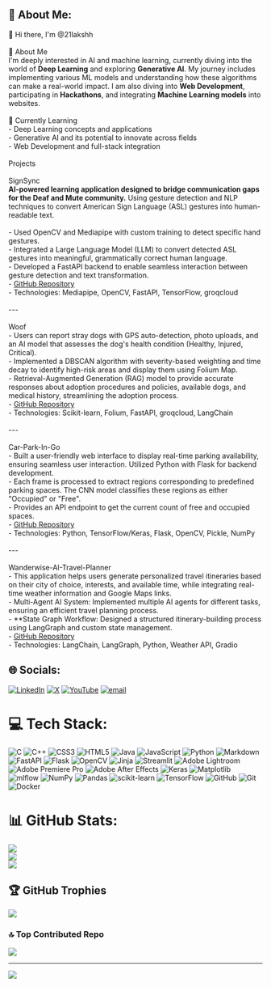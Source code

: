 ## 💫 About Me:
 👋 Hi there, I'm @21lakshh<br><br> 👀 About Me<br>I'm deeply interested in AI and machine learning, currently diving into the world of **Deep Learning** and exploring **Generative AI**. My journey includes implementing various ML models and understanding how these algorithms can make a real-world impact. I am also diving into **Web Development**, participating in **Hackathons**, and integrating **Machine Learning models** into websites.<br><br>🌱 Currently Learning<br>- Deep Learning concepts and applications  <br>- Generative AI and its potential to innovate across fields  <br>- Web Development and full-stack integration<br><br> Projects<br><br> SignSync<br>**AI-powered learning application designed to bridge communication gaps for the Deaf and Mute community.** Using gesture detection and NLP techniques to convert American Sign Language (ASL) gestures into human-readable text.<br><br>- Used OpenCV and Mediapipe with custom training to detect specific hand gestures.<br>- Integrated a Large Language Model (LLM) to convert detected ASL gestures into meaningful, grammatically correct human language.<br>- Developed a FastAPI backend to enable seamless interaction between gesture detection and text transformation.<br>- [GitHub Repository](https://github.com/21lakshh/SignSync)<br>- Technologies: Mediapipe, OpenCV, FastAPI, TensorFlow, groqcloud<br><br>---<br><br> Woof<br>- Users can report stray dogs with GPS auto-detection, photo uploads, and an AI model that assesses the dog's health condition (Healthy, Injured, Critical).<br>- Implemented a DBSCAN algorithm with severity-based weighting and time decay to identify high-risk areas and display them using Folium Map.<br>- Retrieval-Augmented Generation (RAG) model to provide accurate responses about adoption procedures and policies, available dogs, and medical history, streamlining the adoption process.<br>- [GitHub Repository](https://github.com/21lakshh/woof)<br>- Technologies: Scikit-learn, Folium, FastAPI, groqcloud, LangChain<br><br>---<br><br> Car-Park-In-Go<br>- Built a user-friendly web interface to display real-time parking availability, ensuring seamless user interaction. Utilized Python with Flask for backend development.<br>- Each frame is processed to extract regions corresponding to predefined parking spaces. The CNN model classifies these regions as either "Occupied" or "Free".<br>- Provides an API endpoint to get the current count of free and occupied spaces.<br>- [GitHub Repository](https://github.com/21lakshh/Car-Park-In-Go)<br>- Technologies: Python, TensorFlow/Keras, Flask, OpenCV, Pickle, NumPy<br><br>---<br><br> Wanderwise-AI-Travel-Planner<br>- This application helps users generate personalized travel itineraries based on their city of choice, interests, and available time, while integrating real-time weather information and Google Maps links.<br>- Multi-Agent AI System: Implemented multiple AI agents for different tasks, ensuring an efficient travel planning process.<br>- **State Graph Workflow: Designed a structured itinerary-building process using LangGraph and custom state management.<br>- [GitHub Repository](https://github.com/21lakshh/Wanderwise-AI-Travel-Planner)<br>- Technologies: LangChain, LangGraph, Python, Weather API, Gradio<br>


## 🌐 Socials:
[![LinkedIn](https://img.shields.io/badge/LinkedIn-%230077B5.svg?logo=linkedin&logoColor=white)](https://linkedin.com/in/lakshya-paliwal-67a5222aa) [![X](https://img.shields.io/badge/X-black.svg?logo=X&logoColor=white)](https://x.com/lakshh__) [![YouTube](https://img.shields.io/badge/YouTube-%23FF0000.svg?logo=YouTube&logoColor=white)](https://youtube.com/@Laksh21) [![email](https://img.shields.io/badge/Email-D14836?logo=gmail&logoColor=white)](mailto:lakshyapaliwal200@gmail.com) 

# 💻 Tech Stack:
![C](https://img.shields.io/badge/c-%2300599C.svg?style=for-the-badge&logo=c&logoColor=white) ![C++](https://img.shields.io/badge/c++-%2300599C.svg?style=for-the-badge&logo=c%2B%2B&logoColor=white) ![CSS3](https://img.shields.io/badge/css3-%231572B6.svg?style=for-the-badge&logo=css3&logoColor=white) ![HTML5](https://img.shields.io/badge/html5-%23E34F26.svg?style=for-the-badge&logo=html5&logoColor=white) ![Java](https://img.shields.io/badge/java-%23ED8B00.svg?style=for-the-badge&logo=openjdk&logoColor=white) ![JavaScript](https://img.shields.io/badge/javascript-%23323330.svg?style=for-the-badge&logo=javascript&logoColor=%23F7DF1E) ![Python](https://img.shields.io/badge/python-3670A0?style=for-the-badge&logo=python&logoColor=ffdd54) ![Markdown](https://img.shields.io/badge/markdown-%23000000.svg?style=for-the-badge&logo=markdown&logoColor=white) ![FastAPI](https://img.shields.io/badge/FastAPI-005571?style=for-the-badge&logo=fastapi) ![Flask](https://img.shields.io/badge/flask-%23000.svg?style=for-the-badge&logo=flask&logoColor=white) ![OpenCV](https://img.shields.io/badge/opencv-%23white.svg?style=for-the-badge&logo=opencv&logoColor=white) ![Jinja](https://img.shields.io/badge/jinja-white.svg?style=for-the-badge&logo=jinja&logoColor=black) ![Streamlit](https://img.shields.io/badge/Streamlit-%23FE4B4B.svg?style=for-the-badge&logo=streamlit&logoColor=white) ![Adobe Lightroom](https://img.shields.io/badge/Adobe%20Lightroom-31A8FF.svg?style=for-the-badge&logo=Adobe%20Lightroom&logoColor=white) ![Adobe Premiere Pro](https://img.shields.io/badge/Adobe%20Premiere%20Pro-9999FF.svg?style=for-the-badge&logo=Adobe%20Premiere%20Pro&logoColor=white) ![Adobe After Effects](https://img.shields.io/badge/Adobe%20After%20Effects-9999FF.svg?style=for-the-badge&logo=Adobe%20After%20Effects&logoColor=white) ![Keras](https://img.shields.io/badge/Keras-%23D00000.svg?style=for-the-badge&logo=Keras&logoColor=white) ![Matplotlib](https://img.shields.io/badge/Matplotlib-%23ffffff.svg?style=for-the-badge&logo=Matplotlib&logoColor=black) ![mlflow](https://img.shields.io/badge/mlflow-%23d9ead3.svg?style=for-the-badge&logo=numpy&logoColor=blue) ![NumPy](https://img.shields.io/badge/numpy-%23013243.svg?style=for-the-badge&logo=numpy&logoColor=white) ![Pandas](https://img.shields.io/badge/pandas-%23150458.svg?style=for-the-badge&logo=pandas&logoColor=white) ![scikit-learn](https://img.shields.io/badge/scikit--learn-%23F7931E.svg?style=for-the-badge&logo=scikit-learn&logoColor=white) ![TensorFlow](https://img.shields.io/badge/TensorFlow-%23FF6F00.svg?style=for-the-badge&logo=TensorFlow&logoColor=white) ![GitHub](https://img.shields.io/badge/github-%23121011.svg?style=for-the-badge&logo=github&logoColor=white) ![Git](https://img.shields.io/badge/git-%23F05033.svg?style=for-the-badge&logo=git&logoColor=white) ![Docker](https://img.shields.io/badge/docker-%230db7ed.svg?style=for-the-badge&logo=docker&logoColor=white)
# 📊 GitHub Stats:
![](https://github-readme-stats.vercel.app/api?username=21lakshh&theme=date_night&hide_border=false&include_all_commits=true&count_private=false)<br/>
![](https://nirzak-streak-stats.vercel.app/?user=21lakshh&theme=date_night&hide_border=false)<br/>
![](https://github-readme-stats.vercel.app/api/top-langs/?username=21lakshh&theme=date_night&hide_border=false&include_all_commits=true&count_private=false&layout=compact)

## 🏆 GitHub Trophies
![](https://github-profile-trophy.vercel.app/?username=21lakshh&theme=radical&no-frame=false&no-bg=false&margin-w=4)

### 🔝 Top Contributed Repo
![](https://github-contributor-stats.vercel.app/api?username=21lakshh&limit=5&theme=date_night&combine_all_yearly_contributions=true)

---
[![](https://visitcount.itsvg.in/api?id=21lakshh&icon=6&color=3)](https://visitcount.itsvg.in)

<!-- Proudly created with GPRM ( https://gprm.itsvg.in ) -->
